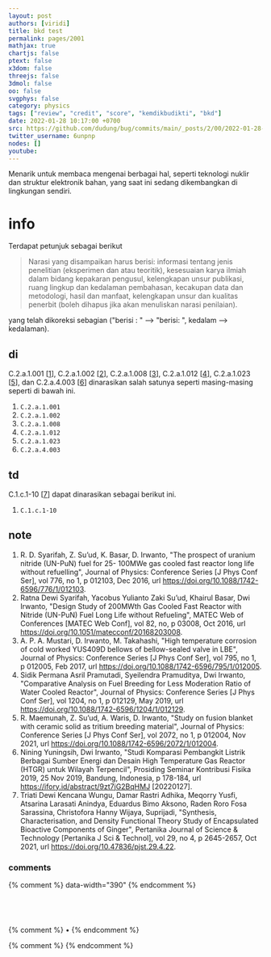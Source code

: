 ```yaml
---
layout: post
authors: [viridi]
title: bkd test
permalink: pages/2001
mathjax: true
chartjs: false
ptext: false
x3dom: false
threejs: false
3dmol: false
oo: false
svgphys: false
category: physics
tags: ["review", "credit", "score", "kemdikbudikti", "bkd"]
date: 2022-01-28 10:17:00 +0700
src: https://github.com/dudung/bug/commits/main/_posts/2/00/2022-01-28-bkd-test.md
twitter_username: 6unpnp
nodes: []
youtube:
---
```

Menarik untuk membaca mengenai berbagai hal, seperti teknologi nuklir dan struktur elektronik bahan, yang saat ini sedang dikembangkan di lingkungan sendiri.


# info
Terdapat petunjuk sebagai berikut

> Narasi yang disampaikan harus berisi: informasi tentang jenis penelitian (eksperimen dan atau teoritik), kesesuaian karya ilmiah dalam bidang kepakaran pengusul, kelengkapan unsur publikasi, ruang lingkup dan kedalaman pembahasan, kecakupan data dan metodologi, hasil dan manfaat, kelengkapan unsur dan kualitas penerbit (boleh dihapus jika akan menuliskan narasi penilaian).

yang telah dikoreksi sebagian ("berisi : " --> "berisi: ", kedalam --> kedalaman).


## di
C.2.a.1.001 [[1](#r01)], C.2.a.1.002 [[2](#r02)], C.2.a.1.008 [[3](#r03)], C.2.a.1.012 [[4](#r04)], C.2.a.1.023 [[5](#r05)], dan C.2.a.4.003 [[6](#r06)] dinarasikan salah satunya seperti masing-masing seperti di bawah ini.

1. `C.2.a.1.001`
2. `C.2.a.1.002`
3. `C.2.a.1.008`
4. `C.2.a.1.012`
5. `C.2.a.1.023`
6. `C.2.a.4.003`


## td
C.1.c.1-10 [[7](#r07)] dapat dinarasikan sebagai berikut ini.

1. `C.1.c.1-10`


## note
1. <a name='r01'></a>R. D. Syarifah, Z. Su’ud, K. Basar, D. Irwanto, "The prospect of uranium nitride (UN-PuN) fuel for 25-
100MWe gas cooled fast reactor long life without refuelling", Journal of Physics: Conference Series [J Phys Conf Ser], vol 776, no 1, p 012103, Dec 2016, url <https://doi.org/10.1088/1742-6596/776/1/012103>.
2. <a name='r02'></a>
Ratna Dewi Syarifah, Yacobus Yulianto Zaki Su’ud, Khairul Basar, Dwi Irwanto, "Design Study of 200MWth Gas Cooled Fast Reactor with Nitride (UN-PuN) Fuel Long Life without Refueling", MATEC Web of Conferences [MATEC Web Conf], vol 82, no, p 03008, Oct 2016, url <https://doi.org/10.1051/matecconf/20168203008>.
3. <a name='r03'></a>A. P. A. Mustari, D. Irwanto, M. Takahashi, "High temperature corrosion of cold worked YUS409D bellows
of bellow-sealed valve in LBE", Journal of Physics: Conference Series [J Phys Conf Ser], vol 795, no 1, p 012005, Feb 2017, url <https://doi.org/10.1088/1742-6596/795/1/012005>.
4. <a name='r04'></a>Sidik Permana Asril Pramutadi, Syeilendra Pramuditya, Dwi Irwanto, "Comparative Analysis on Fuel Breeding for Less Moderation Ratio of Water Cooled Reactor", Journal of Physics: Conference Series [J Phys Conf Ser], vol 1204, no 1, p 012129, May 2019, url <https://doi.org/10.1088/1742-6596/1204/1/012129>.
5. <a name='r05'></a>R. Maemunah, Z. Su’ud, A. Waris, D. Irwanto, "Study on fusion blanket with ceramic solid as tritium breeding
material", Journal of Physics: Conference Series [J Phys Conf Ser], vol 2072, no 1, p 012004, Nov 2021, url <https://doi.org/10.1088/1742-6596/2072/1/012004>.
6. <a name='r06'></a>Nining Yuningsih, Dwi Irwanto, "Studi Komparasi Pembangkit Listrik Berbagai Sumber Energi dan Desain High Temperature Gas Reactor (HTGR) untuk Wilayah Terpencil", Prosiding Seminar Kontribusi Fisika 2019, 25 Nov 2019, Bandung, Indonesia, p 178-184, url <https://ifory.id/abstract/9zt7jG2BqHMJ> [20220127].
7. <a name='r07'></a>Triati Dewi Kencana Wungu, Damar Rastri Adhika, Meqorry Yusfi, Atsarina Larasati Anindya, Eduardus Bimo Aksono, Raden Roro Fosa Sarassina, Christofora Hanny Wijaya, Suprijadi, "Synthesis, Characterisation, and Density Functional Theory Study of Encapsulated Bioactive Components of Ginger", Pertanika Journal of Science & Technology [Pertanika J Sci & Technol], vol 29, no 4, p 2645-2657, Oct 2021, url <https://doi.org/10.47836/pjst.29.4.22>.

### comments
{% comment %} data-width="390" {% endcomment %}


## &nbsp;
{% comment %} []() &bull; []() {% endcomment %}


<ans>
</ans>


{% comment %}
{% endcomment %}
